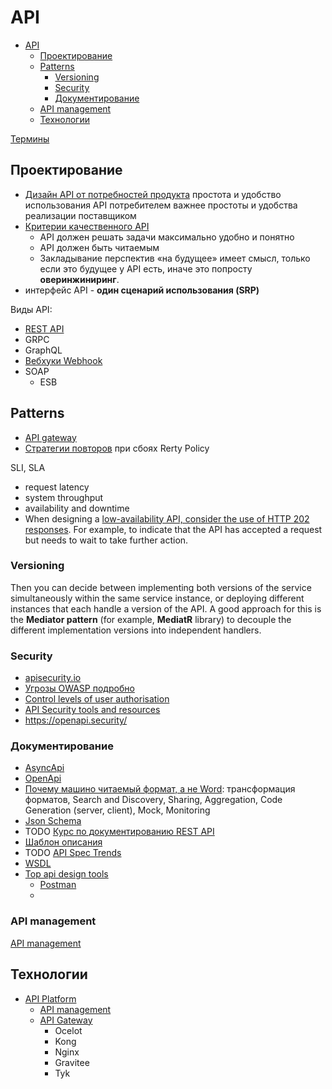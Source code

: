 # API

- [API](#api)
  - [Проектирование](#проектирование)
  - [Patterns](#patterns)
    - [Versioning](#versioning)
    - [Security](#security)
    - [Документирование](#документирование)
  - [API management](#api-management)
  - [Технологии](#технологии)

[Термины](https://starkovden.github.io/Glossary-for-API-documentation.html)

## Проектирование

- [Дизайн API от потребностей продукта](http://agilemindset.ru/%d0%b0%d1%80%d1%85%d0%b8%d1%82%d0%b5%d0%ba%d1%82%d1%83%d1%80%d0%b0/)
простота и удобство использования API потребителем важнее простоты и удобства реализации поставщиком
- [Критерии качественного API](https://twirl.github.io/The-API-Book/API.ru.html#chapter-3)
  - API должен решать задачи максимально удобно и понятно
  - API должен быть читаемым
  - Закладывание перспектив «на будущее» имеет смысл, только если это будущее у API есть, иначе это попросту __оверинжиниринг__.
- интерфейс API - __один сценарий использования (SRP)__

Виды API:

- [REST API](api.rest.md)
- GRPC
- GraphQL
- [Вебхуки Webhook](https://systems.education/api-realtime)
- SOAP
  - ESB

## Patterns

- [API gateway](api.gateway.md)
- [Стратегии повторов](../arch/pattern/pattern.failure.md) при сбоях Rerty Policy

SLI, SLA
- request latency
- system throughput
- availability and downtime
- When designing a [low-availability API, consider the use of HTTP 202 responses](https://www.gov.uk/guidance/setting-api-service-levels). For example, to indicate that the API has accepted a request but needs to wait to take further action. 

### Versioning

Then you can decide between implementing both versions of the service simultaneously within the same service instance, or deploying different instances that each handle a
version of the API. A good approach for this is the **Mediator pattern** (for example, **MediatR** library) to decouple the different implementation versions into independent handlers.

### Security

- [apisecurity.io](https://apisecurity.io/)
- [Угрозы OWASP подробно](https://habr.com/ru/post/503284/)
- [Control levels of user authorisation](https://www.gov.uk/guidance/gds-api-technical-and-data-standards)
- [API Security tools and resources](https://github.com/arainho/awesome-api-security)
- https://openapi.security/

### Документирование

- [AsyncApi](asyncapi.md)
- [OpenApi](openapi.md)
- [Почему машино читаемый формат, а не Word](https://www.apimatic.io/blog/2017/04/why-your-api-needs-machine-readable-description-832e805f6855/): трансформация форматов, Search and Discovery, Sharing, Aggregation, Code Generation (server, client), Mock, Monitoring  
- [Json Schema](jsonschema.md)
- TODO [Курс по документированию REST API](https://starkovden.github.io/)
- [Шаблон описания](https://tyk.io/blog/whats-minimum-documentation-required-api/)
- TODO [API Spec Trends](https://www.apimatic.io/blog/2022/03/top-api-specification-trends-2019-2022/)
- [WSDL](wsdl.md)
- [Top api design tools](https://www.g2.com/categories/api-design)
  - [Postman](../technology/api/postman.md)
  -

### API management

[API management](api-managment.md)

## Технологии

- [API Platform](https://blog.postman.com/new-postman-api-platform-redefining-api-management-for-api-first-world/)
  - [API management](api-managment.md)
  - [API Gateway](api.gateway.md)
    - Ocelot
    - Kong
    - Nginx
    - Gravitee
    - Tyk
